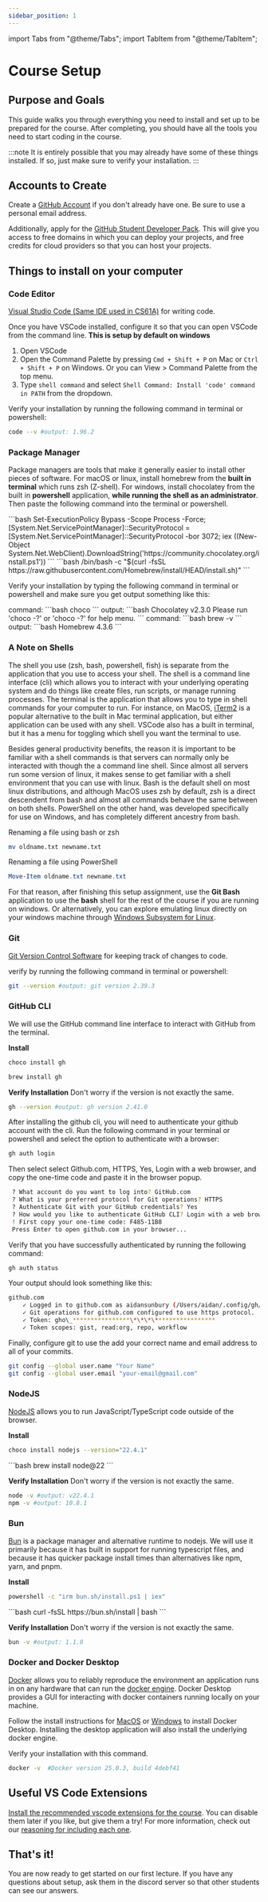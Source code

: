 ```yaml
---
sidebar_position: 1
---
```


import Tabs from "@theme/Tabs";
import TabItem from "@theme/TabItem";

# Course Setup

## Purpose and Goals

This guide walks you through everything you need to install and set up to be prepared for the course. After completing, you should have all the tools you need to start coding in the course.

:::note
It is entirely possible that you may already have some of these things installed. If so, just make sure to verify your installation.
:::

## Accounts to Create

Create a [GitHub Account](https://github.com/) if you don't already have one. Be sure to use a personal email address.

Additionally, apply for the [GitHub Student Developer Pack](https://education.github.com/discount_requests/application). This will give you access to free domains in which you can deploy your projects, and free credits for cloud providers so that you can host your projects.

## Things to install on your computer

### Code Editor

[Visual Studio Code (Same IDE used in CS61A)](https://code.visualstudio.com/download) for writing code.

Once you have VSCode installed, configure it so that you can open VSCode from the command line. **This is setup by default on windows**

1. Open VSCode
2. Open the Command Palette by pressing `Cmd + Shift + P` on Mac or `Ctrl + Shift + P` on Windows. Or you can View > Command Palette from the top menu.
3. Type `shell command` and select `Shell Command: Install 'code' command in PATH` from the dropdown.

Verify your installation by running the following command in terminal or powershell:

```bash
code --v #output: 1.96.2
```

### Package Manager

Package managers are tools that make it generally easier to install other pieces of software. For macOS or linux, install homebrew from the **built in terminal** which runs zsh (Z-shell). For windows, install chocolatey from the built in **powershell** application, **while running the shell as an administrator**. Then paste the following command into the terminal or powershell.

<Tabs>
  <TabItem value="Windows" label="Windows" default>
    ```bash 
    Set-ExecutionPolicy Bypass -Scope Process -Force; [System.Net.ServicePointManager]::SecurityProtocol = [System.Net.ServicePointManager]::SecurityProtocol -bor 3072; iex ((New-Object System.Net.WebClient).DownloadString('https://community.chocolatey.org/install.ps1'))
    ```
  </TabItem>
  <TabItem value="Mac/Linux" label="Mac/Linux">
    ```bash 
    /bin/bash -c "$(curl -fsSL https://raw.githubusercontent.com/Homebrew/install/HEAD/install.sh)"
    ```
  </TabItem>
</Tabs>

Verify your installation by typing the following command in terminal or powershell and make sure you get output something like this:

<Tabs>
  <TabItem value="Windows" label="Windows" default>
    command:
    ```bash 
    choco
    ```
    output:
    ```bash
    Chocolatey v2.3.0
    Please run 'choco -?' or 'choco <command> -?' for help menu.
    ```
  </TabItem>
  <TabItem value="Mac/Linux" label="Mac/Linux">
    command:
    ```bash 
    brew -v
    ```
    output:
    ```bash
    Homebrew 4.3.6
    ```
  </TabItem>
</Tabs>

### A Note on Shells

The shell you use (zsh, bash, powershell, fish) is separate from the application that you use to access your shell. The shell is a command line interface (cli) which allows you to interact with your underlying operating system and do things like create files, run scripts, or manage running processes. The terminal is the application that allows you to type in shell commands for your computer to run. For instance, on MacOS, [iTerm2](https://iterm2.com/) is a popular alternative to the built in Mac terminal application, but either application can be used with any shell. VSCode also has a built in terminal, but it has a menu for toggling which shell you want the terminal to use.

Besides general productivity benefits, the reason it is important to be familiar with a shell commands is that servers can normally only be interacted with though the a command line shell. Since almost all servers run some version of linux, it makes sense to get familiar with a shell environment that you can use with linux. Bash is the default shell on most linux distributions, and although MacOS uses zsh by default, zsh is a direct descendent from bash and almost all commands behave the same between on both shells. PowerShell on the other hand, was developed specifically for use on Windows, and has completely different ancestry from bash.

Renaming a file using bash or zsh

```bash
mv oldname.txt newname.txt
```

Renaming a file using PowerShell

```powershell
Move-Item oldname.txt newname.txt
```

For that reason, after finishing this setup assignment, use the **Git Bash** application to use the **bash** shell for the rest of the course if you are running on windows. Or alternatively, you can explore emulating linux directly on your windows machine through [Windows Subsystem for Linux](https://learn.microsoft.com/en-us/windows/wsl/about).

### Git

[Git Version Control Software](https://git-scm.com/downloads) for keeping track of changes to code.

verify by running the following command in terminal or powershell:

```bash
git --version #output: git version 2.39.3
```

### GitHub CLI

We will use the GitHub command line interface to interact with GitHub from the terminal.

**Install**
<Tabs>

  <TabItem value="Windows" label="Windows" default>

```bash
choco install gh
```

  </TabItem>

  <TabItem value="Mac/Linux" label="Mac/Linux">

```bash
brew install gh
```

  </TabItem>
</Tabs>

**Verify Installation**
Don't worry if the version is not exactly the same.

```bash
gh --version #output: gh version 2.41.0
```

After installing the github cli, you will need to authenticate your github account with the cli. Run the following command in your terminal or powershell and select the option to authenticate with a browser:

```bash
gh auth login
```

Then select select Github.com, HTTPS, Yes, Login with a web browser, and copy the one-time code and paste it in the browser popup.

```bash
 ? What account do you want to log into? GitHub.com
 ? What is your preferred protocol for Git operations? HTTPS
 ? Authenticate Git with your GitHub credentials? Yes
 ? How would you like to authenticate GitHub CLI? Login with a web browser
 ! First copy your one-time code: F485-11B8
 Press Enter to open github.com in your browser...
```

Verify that you have successfully authenticated by running the following command:

```bash
gh auth status
```

Your output should look something like this:

```bash
github.com
    ✓ Logged in to github.com as aidansunbury (/Users/aidan/.config/gh/hosts.yml)
    ✓ Git operations for github.com configured to use https protocol.
    ✓ Token: gho\_****************\*\*\*\*****************
    ✓ Token scopes: gist, read:org, repo, workflow
```

Finally, configure git to use the add your correct name and email address to all of your commits.

```bash
git config --global user.name "Your Name"
git config --global user.email "your-email@gmail.com"
```

### NodeJS

[NodeJS](https://nodejs.org/en/download) allows you to run JavaScript/TypeScript code outside of the browser.

**Install**
<Tabs>
<TabItem value="Windows" label="Windows" default>

```bash
choco install nodejs --version="22.4.1"
```

</TabItem>
<TabItem value="Mac/Linux" label="Mac/Linux">
```bash
brew install node@22
```
</TabItem>
</Tabs>

**Verify Installation**
Don't worry if the version is not exactly the same.

```bash
node -v #output: v22.4.1
npm -v #output: 10.8.1
```

### Bun

[Bun](https://bun.sh/) is a package manager and alternative runtime to nodejs. We will use it primarily because it has built in support for running typescript files, and because it has quicker package install times than alternatives like npm, yarn, and pnpm.

**Install**
<Tabs>
<TabItem value="Windows" label="Windows" default>

```bash
powershell -c "irm bun.sh/install.ps1 | iex"
```

</TabItem>
<TabItem value="Mac/Linux" label="Mac/Linux">
```bash 
curl -fsSL https://bun.sh/install | bash
```
</TabItem>
</Tabs>

**Verify Installation**
Don't worry if the version is not exactly the same.

```bash
bun -v #output: 1.1.8
```

### Docker and Docker Desktop

[Docker](https://www.docker.com/) allows you to reliably reproduce the environment an application runs in on any hardware that can run the [docker engine](https://docs.docker.com/engine/). Docker Desktop provides a GUI for interacting with docker containers running locally on your machine.

Follow the install instructions for [MacOS](https://docs.docker.com/desktop/install/mac-install/) or [Windows](https://docs.docker.com/desktop/install/windows-install/) to install Docker Desktop. Installing the desktop application will also install the underlying docker engine.

Verify your installation with this command.

```bash
docker -v  #Docker version 25.0.3, build 4debf41
```

## Useful VS Code Extensions

[Install the recommended vscode extensions for the course](https://marketplace.visualstudio.com/items?itemName=CodifyBerkeley.codify-extensions). You can disable them later if you like, but give them a try! For more information, check out our [reasoning for including each one](./Bonus/extensions.mdx).

## That's it!

You are now ready to get started on our first lecture. If you have any questions about setup, ask them in the discord server so that other students can see our answers.
